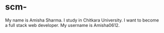 # scm-
My name is Amisha Sharma.
I study in Chitkara University.
I want to become a full stack web developer.
My username is Amisha0612.
